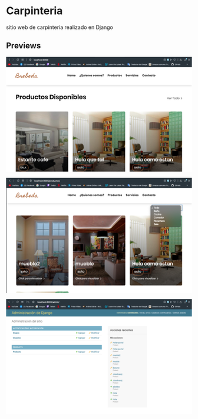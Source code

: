 # Carpinteria

sitio web de carpinteria realizado en Django

## Previews
![alt text](https://github.com/DavidBanda/Carpinteria/blob/master/Prevs/Pw-1.png)

![alt text](https://github.com/DavidBanda/Carpinteria/blob/master/Prevs/pw-2.png)

![alt text](https://github.com/DavidBanda/Carpinteria/blob/master/Prevs/pw-3.png)
